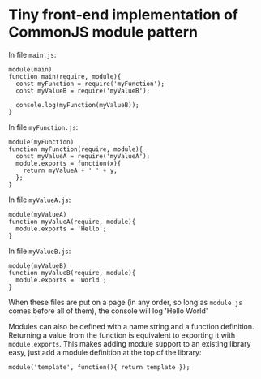 Tiny front-end implementation of CommonJS module pattern
===

In file `main.js`:

    module(main)
    function main(require, module){
      const myFunction = require('myFunction');
      const myValueB = require('myValueB');

      console.log(myFunction(myValueB));
    }

In file `myFunction.js`:

    module(myFunction)
    function myFunction(require, module){
      const myValueA = require('myValueA');
      module.exports = function(x){
        return myValueA + ' ' + y;
      };
    }

In file `myValueA.js`:

    module(myValueA)
    function myValueA(require, module){
      module.exports = 'Hello';
    }

In file `myValueB.js`:

    module(myValueB)
    function myValueB(require, module){
      module.exports = 'World';
    }

When these files are put on a page (in any order, so long as `module.js` comes before all of them), the console will log 'Hello World'

Modules can also be defined with a name string and a function definition.  Returning a value from the function is equivalent to exporting it with `module.exports`.  This makes adding module support to an existing library easy, just add a module definition at the top of the library:

    module('template', function(){ return template });
